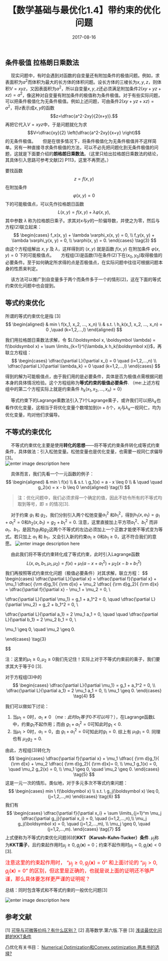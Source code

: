 ﻿---
title: 【数学基础与最优化1.4】带约束的优化问题
date: 2017-08-16
tags:
categories: ["数学基础与最优化"]
mathjax: true
---
<!-- more -->

## 条件极值  拉格朗日乘数法
&emsp; 现实问题中，有时会遇到对函数的自变量还有附加条件的极值问题。例如，求表面积为$a^2$而体积为最大的长方体的体积问题。设长方体的三棱长为$x,y,z$，则体积$V=xyz$，又因表面积为$a^2$，所以自变量$x,y,z$还必须满足附加条件$2(xy+yz+xz)=a^2$，像这种对自变量有附加条件的极值称为条件极值。对于有些实际问题，可以把条件极值化为无条件极值。例如上述问题，可由条件$2(xy+yz+xz)=a^2$，将$z$表示成$x,y$的函数
$$z=\dfrac{a^2-2xy}{2(x+y)}.$$
再把它代入$V=xyz$中，于是问题就化为求
$$V=\dfrac{xy}{2} \left(\dfrac{a^2-2xy}{x+y} \right)$$
的无条件极值。
&emsp; 但是在很多情况下，将条件极值化为无条件极值并不这样简单。另有一种直接寻求条件极值的方法，可以不必先把问题化到无条件极值的问题，这就是下面要介绍的**朗格朗日乘数法**。（这里只给出拉格朗日乘数法的结论，其具体引入思路可参考文献[2] P113，这里不再赘述。）

要找函数 
$$z=f(x,y) \tag{1}$$ 
在附加条件 
$$\varphi(x,y)=0 \tag{2}$$ 
下的可能极值点，可以先作拉格朗日函数
$$L(x,y)=f(x,y)+\lambda\varphi(x,y),$$
其中参数 $\lambda$ 称为拉格朗日乘子。求其对$x$与$y$的一阶偏导数，并使之为零，然后与方程(2)联立起来：
$$
\begin{cases}
f_x(x, y) + \lambda \varphi_x(x, y) = 0, \\
f_y(x, y) + \lambda \varphi_y(x, y) = 0, \\
\varphi(x, y) = 0.
\end{cases} \tag{3}
$$
由这个方程组解出 $x,y$ 及 $\lambda$，这样得到的 $(x,y)$ 就是函数 $f(x,y)$ 在附加条件 $\varphi(x,y)=0$ 下的可能极值点。
&emsp; 方程组(3)是函数(1)在条件(2)下在$(x_0, y_0)$取得极值的必要条件。至于如何确定所求得的点是否极值点，在实际问题中往往可根据问题本身的性质来判定。

&emsp; 该方法可以推广到自变量多于两个而条件多于一个的情形[2]，这在下面的等式约束优化问题中也会提到。

## 等式约束优化
所谓的等式约束优化是指 [3]
$$
\begin{aligned}  
& min \ f(x_1, x_2, ..., x_n) \\
& s.t. \ h_k(x_1, x_2, ..., x_n) = 0 ,\quad  (k=1,2,...,l)
\end{aligned}  
$$


我们用拉格朗日乘数法求解，令 $L(\boldsymbol x, \boldsymbol \lambda) = f(\boldsymbol x) + \sum \limits_{k=1}^l{\lambda_k h_k(\boldsymbol x)}$，再联立方程组：
$$
\begin{cases}
\dfrac{\partial L}{\partial x_i} = 0 \quad  (i=1,2,...,n) \\
\dfrac{\partial L}{\partial \lambda_k} = 0 \quad  (k=1,2,...,l)
\end{cases}
$$

得到的解为可能极值点，由于我们用的是必要条件，具体是否为极值点需根据问题本身的具体情况检验。这个方程组称为**等式约束的极值必要条件**. （me:上述方程组中的第二个方程实际上就是约束条件 $h_k(x_1, x_2, ..., x_n) = 0$）

&emsp; 等式约束下的Lagrange乘数法引入了$l$个Lagrange乘子，或许我们可以把$\lambda_k$也看作优化变量，这相当于将优化变量个数增加到$(n+l)$个，$x_i$与$\lambda_k$一视同仁，均为优化变量，均对他们求偏导。

## 不等式约束优化
&emsp; 不等式约束优化主要是使用**转化的思想**——将不等式约束条件转化成等式约束条件，具体做法：引入松弛变量。松弛变量也是优化变量，也需要一视同仁求偏导[3]。\
![enter image description here](https://lh3.googleusercontent.com/-YgG-fmRuqL4/W_ZyhgH-FxI/AAAAAAAAAIo/b8V8vcStVN4hUMWbcfSqM31iFMIXmJc9QCLcBGAs/s0/lagrange_optimizer.jpg "lagrange_optimizer.jpg")

&emsp; 具体而言，我们先看一个一元函数的例子：
$$
\begin{aligned}
& min \ f(x) \\
& s.t. \ g_1(x) = a - x \leq 0 \\
& \quad \quad g_2(x) = x - b \leq 0
\end{aligned} \tag{1}
$$

> 注：优化问题中，我们必须求得一个确定的值，因此不妨令所有的不等式均取到等号，即 $\leq$ 的情况[3].


&emsp; 对于约束 $g_{1}$ 和 $g_{2}$，我们分别引入两个松弛变量$a_{1}^{2}$ 和$b_{1}^{2}$，得到$h_{1} (x,a_{1} )=g_{1} +a_{1}^{2} =0$和$h_{2} (x,b_{1} )=g_{2} +b_{1}^{2} =0$. 注意，这里直接加上平方项$a_{1}^{2}$、$b_{1}^{2}$ 而非$a_{1}$、$b_{1}$，是因为$g_{1}$和$g_{2}$这两个不等式的左边必须加上一个正数才能使不等式变为等式。若只加上 $a_{1}$ 和 $b_{1}$，又会引入新的约束$a_{1} \geq 0$和$b_{1} \geq 0$，这不符合我们的意愿。
![enter image description here](https://lh3.googleusercontent.com/-joqblsuBvY8/W_aGPPYBf5I/AAAAAAAAAI4/2kcFS1DPMnU4P2_kdiEYETa8gwep56FSACLcBGAs/s0/lagrange_optimizer2.jpg "lagrange_optimizer2.jpg")

&emsp; 由此我们将不等式约束转化成了等式约束，此时引入Lagrange函数
$$L(x, a_1, b_1, \mu_1, \mu_2) = f(x) + \mu_1(a-x+a_1^2) + \mu_2(x-b+b_1^2) \tag{2}$$
我们再按照等式约束优化问题（极值必要条件）对其求解，联立方程：
$$
\begin{cases}
\dfrac{\partial L}{\partial x} = \dfrac{\partial f}{\partial x} + \mu_1 \dfrac{ {\rm d}g_1}{ {\rm d}x} + \mu_2 \dfrac{ {\rm d}g_2}{ {\rm d}x} = \dfrac{\partial f}{\partial x} - \mu_1 + \mu_2 = 0, \\

\dfrac{\partial L}{\partial \mu_1} = g_1 + a_1^2 = 0, \quad \dfrac{\partial L}{\partial \mu_2} = g_2 + b_1^2 = 0, \\

\dfrac{\partial L}{\partial a_1} = 2 \mu_1 a_1 = 0, \quad \quad \dfrac{\partial L}{\partial b_1} = 2 \mu_2 b_1 = 0, \\

\mu_1 \geq 0, \quad \mu_2 \geq 0.

\end{cases} \tag{3}

$$

注：这里的$\mu_1 \geq 0, \mu_2 \geq 0$我们先记住！实际上对于不等式约束前的乘子，我们要求其大于等于0 [3].

对于方程组(3)中的
$$
\begin{cases}
    \dfrac{\partial L}{\partial \mu_1} = g_1 + a_1^2 = 0, \\
\dfrac{\partial L}{\partial a_1} = 2 \mu_1 a_1 = 0, \\
\mu_1 \geq 0.
\end{cases} \tag{4}
$$

我们可以做如下讨论：
 1. 当$\mu_1 = 0$时，${a_1 \not = 0}$ （${me:此时a_1等于0不可以吗？}$），在Lagrange函数$L$中，约束$g_1$不起作用；而由 $g_1 + a_1^2 = 0$可知此时$g_1 < 0$.
 2. 当$\mu_1 > 0$时，$a_1 = 0$，由 $g_1 + a_1^2 = 0$可知此时$g_1 = 0$.
综上有 $\mu_1 g_1 = 0$.
同理也有 $\mu_2 g_2 = 0$.

由此，方程组(3)转化为
$$
\begin{cases}
    \dfrac{\partial f}{\partial x} + \mu_1 \dfrac{ {\rm d}g_1}{ {\rm d}x} + \mu_2 \dfrac{ {\rm d}g_2}{ {\rm d}x}= 0, \\
\mu_1 g_1(x) = 0, \quad \mu_2 g_2(x) = 0, \\
\mu_1 \geq 0, \quad \mu_2 \geq 0.
\end{cases} \tag{5}
$$
这是一元一次的情形。类似地，对于多元多次不等式约束问题：
$$
\begin{cases}
    min \ f(\boldsymbol x) \\
s.t. \ g_j(\boldsymbol x) \leq 0, (j=1,2,...,m)
\end{cases} \tag{6}
$$
我们有
$$
\begin{cases}
    \dfrac{\partial f}{\partial x_i} + \sum \limits_{j=1}^m \mu_j \dfrac{\partial g_j}{\partial x_i} = 0, \quad (i=1,2,...,n),\\
\mu_j g_j(\boldsymbol x) = 0, \quad (j=1,2,...,m), \\
\mu_j \geq 0, \quad (j=1,2,...,m).
\end{cases} \tag{7}
$$
上式便称为不等式约束优化问题(6)的**KKT（Karush-Kuhn-Tucker）条件**. $\mu_j$称为**KKT乘子**，且约束起作用时$\mu_j \geq 0, g_j(\boldsymbol x) = 0$；约束不起作用时$\mu_j = 0, g_j(\boldsymbol x) < 0$ [3].


<font color=#ff0000 size=3>注意这里的约束起作用时， “$\mu_j \geq 0, g_j(\boldsymbol x) = 0$” 和上面讨论的 “$\mu_j > 0, g_j(\boldsymbol x) = 0$” 的区别，但这里是正确的，也就是说上面的证明还不够严谨，那么具体要怎样更严谨的证明呢？</font>

总结：同时包含等式和不等式约束的一般优化问题[3]

![enter image description here](https://lh3.googleusercontent.com/-4zXfd-_-pRI/W_0YQusR0iI/AAAAAAAAAJU/8clptIaFNKwQUebbHmwVNY50YUo0dxBhACLcBGAs/s0/kkt.png "kkt.png")


## 参考文献
[1] [可导与可微等价吗？有什么区别？](https://zhidao.baidu.com/question/47402574.html)
[2] 高等数学.第六版.下册
[3] [浅谈最优化问题的KKT条件](https://zhuanlan.zhihu.com/p/26514613)

凸优化有关书目：
[Numerical Optimization和Convex optimization 两本书的选择?](https://blog.csdn.net/shengfang05/article/details/78836713)

